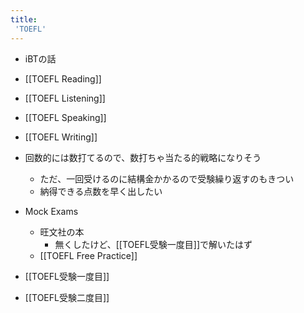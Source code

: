 ```yaml
---
title:
 'TOEFL'
---
```


- iBTの話

- [[TOEFL Reading]]
- [[TOEFL Listening]]
- [[TOEFL Speaking]]
- [[TOEFL Writing]]


- 回数的には数打てるので、数打ちゃ当たる的戦略になりそう
    - ただ、一回受けるのに結構金かかるので受験繰り返すのもきつい
    - 納得できる点数を早く出したい

- Mock Exams
    - 旺文社の本
        - 無くしたけど、[[TOEFL受験一度目]]で解いたはず
    - [[TOEFL Free Practice]]

- [[TOEFL受験一度目]]
- [[TOEFL受験二度目]]